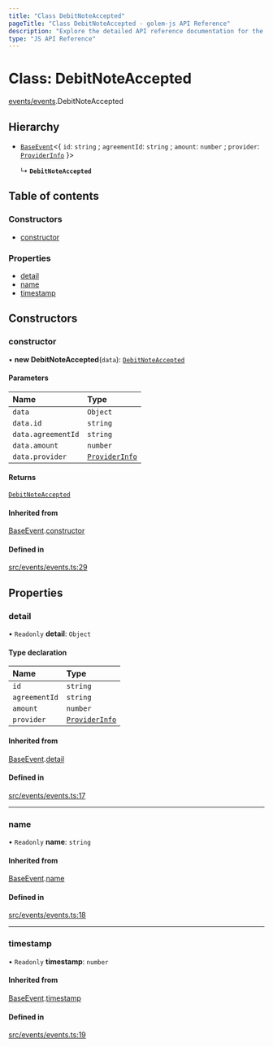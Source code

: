 ```yaml
---
title: "Class DebitNoteAccepted"
pageTitle: "Class DebitNoteAccepted - golem-js API Reference"
description: "Explore the detailed API reference documentation for the Class DebitNoteAccepted within the golem-js SDK for the Golem Network."
type: "JS API Reference"
---
```

# Class: DebitNoteAccepted

[events/events](../modules/events_events).DebitNoteAccepted

## Hierarchy

- [`BaseEvent`](events_events.BaseEvent)\<\{ `id`: `string` ; `agreementId`: `string` ; `amount`: `number` ; `provider`: [`ProviderInfo`](../interfaces/agreement_agreement.ProviderInfo)  }\>

  ↳ **`DebitNoteAccepted`**

## Table of contents

### Constructors

- [constructor](events_events.DebitNoteAccepted#constructor)

### Properties

- [detail](events_events.DebitNoteAccepted#detail)
- [name](events_events.DebitNoteAccepted#name)
- [timestamp](events_events.DebitNoteAccepted#timestamp)

## Constructors

### constructor

• **new DebitNoteAccepted**(`data`): [`DebitNoteAccepted`](events_events.DebitNoteAccepted)

#### Parameters

| Name | Type |
| :------ | :------ |
| `data` | `Object` |
| `data.id` | `string` |
| `data.agreementId` | `string` |
| `data.amount` | `number` |
| `data.provider` | [`ProviderInfo`](../interfaces/agreement_agreement.ProviderInfo) |

#### Returns

[`DebitNoteAccepted`](events_events.DebitNoteAccepted)

#### Inherited from

[BaseEvent](events_events.BaseEvent).[constructor](events_events.BaseEvent#constructor)

#### Defined in

[src/events/events.ts:29](https://github.com/golemfactory/golem-js/blob/22da85c/src/events/events.ts#L29)

## Properties

### detail

• `Readonly` **detail**: `Object`

#### Type declaration

| Name | Type |
| :------ | :------ |
| `id` | `string` |
| `agreementId` | `string` |
| `amount` | `number` |
| `provider` | [`ProviderInfo`](../interfaces/agreement_agreement.ProviderInfo) |

#### Inherited from

[BaseEvent](events_events.BaseEvent).[detail](events_events.BaseEvent#detail)

#### Defined in

[src/events/events.ts:17](https://github.com/golemfactory/golem-js/blob/22da85c/src/events/events.ts#L17)

___

### name

• `Readonly` **name**: `string`

#### Inherited from

[BaseEvent](events_events.BaseEvent).[name](events_events.BaseEvent#name)

#### Defined in

[src/events/events.ts:18](https://github.com/golemfactory/golem-js/blob/22da85c/src/events/events.ts#L18)

___

### timestamp

• `Readonly` **timestamp**: `number`

#### Inherited from

[BaseEvent](events_events.BaseEvent).[timestamp](events_events.BaseEvent#timestamp)

#### Defined in

[src/events/events.ts:19](https://github.com/golemfactory/golem-js/blob/22da85c/src/events/events.ts#L19)

